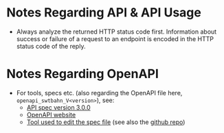 # Notes Regarding API & API Usage
- Always analyze the returned HTTP status code first. Information about success or failure of a request to an endpoint is encoded in the HTTP status code of the reply.

# Notes Regarding OpenAPI
- For tools, specs etc. (also regarding the OpenAPI file here, `openapi_swtbahn_V<version>`), see:
	- [API spec version 3.0.0](https://github.com/OAI/OpenAPI-Specification/blob/main/versions/3.0.0.md)
	- [OpenAPI website](https://www.openapis.org/)
	- [Tool used to edit the spec file](https://mermade.github.io/openapi-gui/#) (see also the [github repo](https://github.com/mermade/openapi-gui))